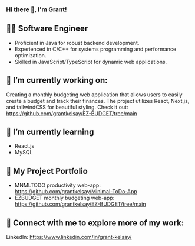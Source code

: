 ### Hi there 👋, I'm Grant!

## 👨‍💻 Software Engineer

- Proficient in Java for robust backend development.
- Experienced in C/C++ for systems programming and performance optimization.
- Skilled in JavaScript/TypeScript for dynamic web applications.

## 🔭 I’m currently working on:

Creating a monthly budgeting web application that allows users to easily create a budget and track their finances. The project utilizes React, Next.js, and tailwindCSS for beautiful styling.
Check it out: https://github.com/grantkelsay/EZ-BUDGET/tree/main

## 🌱 I’m currently learning 

- React.js
- MySQL

## 💼 My Project Portfolio 
- MNMLTODO productivity web-app: https://github.com/grantkelsay/Minimal-ToDo-App
- EZBUDGET monthly budgeting web-app: https://github.com/grantkelsay/EZ-BUDGET/tree/main

## 🔗 Connect with me to explore more of my work:

LinkedIn: https://www.linkedin.com/in/grant-kelsay/
